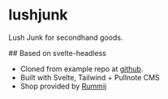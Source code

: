 # lushjunk
Lush Junk for secondhand goods.

## Based on svelte-headless
- Cloned from example repo at [github](https://github.com/webuildsociety/svelte-headless).
- Built with Svelte, Tailwind + Pullnote CMS
- Shop provided by [Rummij](https://rummij.com)
